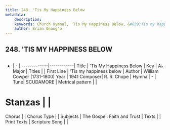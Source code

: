 ```yaml
---
title: 248. 'Tis My Happiness Below
metadata:
    description: 
    keywords: Church Hymnal, 'Tis My Happiness Below, &#039;Tis my happiness below, 
    author: Brian Onang'o
---
```



## 248. 'TIS MY HAPPINESS BELOW

```txt

```

- |   -  |
-------------|------------|
Title | 'Tis My Happiness Below |
Key | A♭ Major |
Titles |  |
First Line | &#039;Tis my happiness below |
Author | William Cowper (1731-1800)
Year | 1941
Composer| R. R. Chope |
Hymnal|  - |
Tune| SCUDAMORE |
Metrical pattern | |
# Stanzas |  |
Chorus |  |
Chorus Type |  |
Subjects | The Gospel: Faith and Trust |
Texts |  |
Print Texts | 
Scripture Song |  |
  
